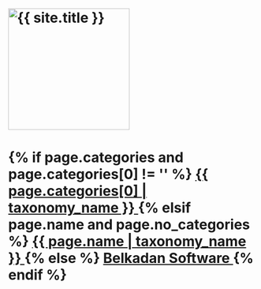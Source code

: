 <!-- You probably want to change the "logo" header, which shows on the left side of a page. The "banner" should be fine. -->

<h1 id="banner">
	<a href="{{ site.baseurl }}">
		<img src="{{ site.baseurl }}/images/blog-banner" alt="{{ site.title }}" width="246"/>
	</a>
</h1>

<h1 id="logo">
{% if page.categories and page.categories[0] != '' %}
	<a href="{{ site.baseurl }}/{{ page.categories[0] | xml_id }}">
		{{ page.categories[0] | taxonomy_name }}
	</a>
{% elsif page.name and page.no_categories %}
	<a href="#">
		{{ page.name | taxonomy_name }}
	</a>
{% else %}
	<a href="http://belkadan.com">
		Belkadan Software
	</a>
{% endif %}
</h1>
